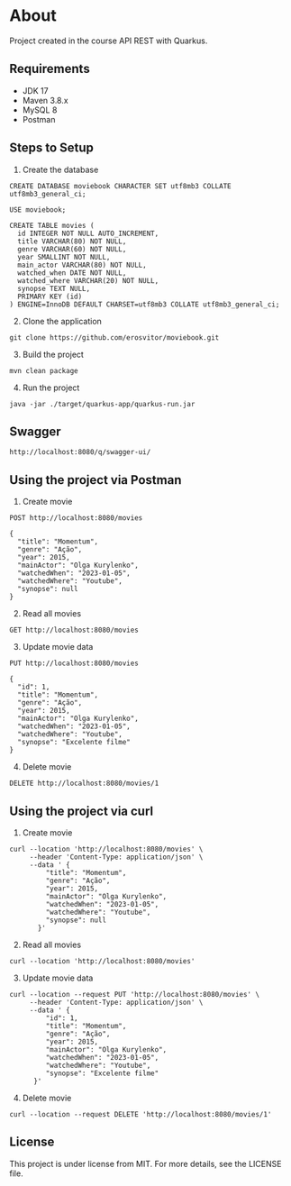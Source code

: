 # About
Project created in the course API REST with Quarkus.

## Requirements
* JDK 17
* Maven 3.8.x
* MySQL 8
* Postman

## Steps to Setup
1. Create the database
```
CREATE DATABASE moviebook CHARACTER SET utf8mb3 COLLATE utf8mb3_general_ci;

USE moviebook;

CREATE TABLE movies (
  id INTEGER NOT NULL AUTO_INCREMENT,
  title VARCHAR(80) NOT NULL,
  genre VARCHAR(60) NOT NULL,
  year SMALLINT NOT NULL,
  main_actor VARCHAR(80) NOT NULL,
  watched_when DATE NOT NULL,
  watched_where VARCHAR(20) NOT NULL,
  synopse TEXT NULL,
  PRIMARY KEY (id)
) ENGINE=InnoDB DEFAULT CHARSET=utf8mb3 COLLATE utf8mb3_general_ci;
```

2. Clone the application
```
git clone https://github.com/erosvitor/moviebook.git
```

3. Build the project
```
mvn clean package
```

4. Run the project
```
java -jar ./target/quarkus-app/quarkus-run.jar
```

## Swagger
```
http://localhost:8080/q/swagger-ui/
```

## Using the project via Postman
1. Create movie
```
POST http://localhost:8080/movies

{
  "title": "Momentum",
  "genre": "Ação",
  "year": 2015,
  "mainActor": "Olga Kurylenko",
  "watchedWhen": "2023-01-05",
  "watchedWhere": "Youtube",
  "synopse": null
}
```

2. Read all movies
```
GET http://localhost:8080/movies
```

3. Update movie data
```
PUT http://localhost:8080/movies

{
  "id": 1,
  "title": "Momentum",
  "genre": "Ação",
  "year": 2015,
  "mainActor": "Olga Kurylenko",
  "watchedWhen": "2023-01-05",
  "watchedWhere": "Youtube",
  "synopse": "Excelente filme"
}
```

4. Delete movie
```
DELETE http://localhost:8080/movies/1
```

## Using the project via curl
1. Create movie
```
curl --location 'http://localhost:8080/movies' \
     --header 'Content-Type: application/json' \
     --data ' {
         "title": "Momentum",
         "genre": "Ação",
         "year": 2015,
         "mainActor": "Olga Kurylenko",
         "watchedWhen": "2023-01-05",
         "watchedWhere": "Youtube",
         "synopse": null
       }'
```

2. Read all movies
```
curl --location 'http://localhost:8080/movies'
```

3. Update movie data
```
curl --location --request PUT 'http://localhost:8080/movies' \
     --header 'Content-Type: application/json' \
     --data ' {
         "id": 1,
         "title": "Momentum",
         "genre": "Ação",
         "year": 2015,
         "mainActor": "Olga Kurylenko",
         "watchedWhen": "2023-01-05",
         "watchedWhere": "Youtube",
         "synopse": "Excelente filme"
      }'
```

4. Delete movie
```
curl --location --request DELETE 'http://localhost:8080/movies/1'
```

## License
This project is under license from MIT. For more details, see the LICENSE file.
